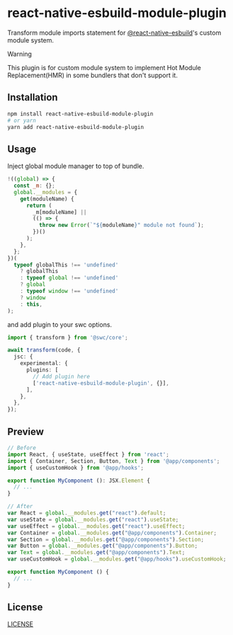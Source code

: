 # react-native-esbuild-module-plugin

Transform module imports statement for [@react-native-esbuild](https://github.com/leegeunhyeok/react-native-esbuild)'s custom module system.

> [!WARNING]
> This plugin is for custom module system to implement Hot Module Replacement(HMR) in some bundlers that don't support it.

## Installation

```bash
npm install react-native-esbuild-module-plugin
# or yarn
yarn add react-native-esbuild-module-plugin
```

## Usage

Inject global module manager to top of bundle.

```js
!((global) => {
  const _m: {};
  global.__modules = {
    get(moduleName) {
      return (
        _m[moduleName] ||
        (() => {
          throw new Error(`"${moduleName}" module not found`);
        })()
      );
    },
  };
})(
  typeof globalThis !== 'undefined'
    ? globalThis
    : typeof global !== 'undefined'
    ? global
    : typeof window !== 'undefined'
    ? window
    : this,
);
```

and add plugin to your swc options.

```ts
import { transform } from '@swc/core';

await transform(code, {
  jsc: {
    experimental: {
      plugins: [
        // Add plugin here
        ['react-native-esbuild-module-plugin', {}],
      ],
    },
  },
});
```

## Preview

```ts
// Before
import React, { useState, useEffect } from 'react';
import { Container, Section, Button, Text } from '@app/components';
import { useCustomHook } from '@app/hooks';

export function MyComponent (): JSX.Element {
  // ...
}

// After
var React = global.__modules.get("react").default;
var useState = global.__modules.get("react").useState;
var useEffect = global.__modules.get("react").useEffect;
var Container = global.__modules.get("@app/components").Container;
var Section = global.__modules.get("@app/components").Section;
var Button = global.__modules.get("@app/components").Button;
var Text = global.__modules.get("@app/components").Text;
var useCustomHook = global.__modules.get("@app/hooks").useCustomHook;

export function MyComponent () {
  // ...
}
```

## License

[LICENSE](./LICENSE)
